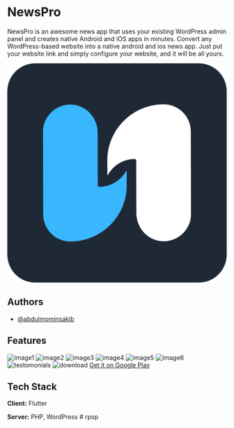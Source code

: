 # NewsPro

NewsPro is an awesome news app that uses your existing WordPress admin panel and creates native Android and iOS apps in minutes. Convert any WordPress-based website into a native android and ios news app. Just put your website link and simply configure your website, and it will be all yours.

![Logo](./assets/others/logo.png)

## Authors

- [@abdulmominsakib](https://www.github.com/abdulmominsakib)

## Features

![image1](https://i.imgur.com/MR7hJ5P.png)
![image2](https://i.imgur.com/zA6YG0i.png)
![image3](https://i.imgur.com/cRD7AxO.png)
![image4](https://i.imgur.com/Gmlpeuk.png)
![image5](https://i.imgur.com/AGluAXs.png)
![image6](https://i.imgur.com/TJ9itYb.png)
![testomonials](https://i.imgur.com/HCdLK0P.png)
![download](https://i.imgur.com/6pqLJHP.png)
[Get it on Google Play]((<https://play.google.com/store/apps/details?id=com.abdulmomin.newspro&pcampaignid=pcampaignidMKT-Other-global-all-co-prtnr-py-PartBadge-Mar2515-1>))

## Tech Stack

**Client:** Flutter

**Server:** PHP, WordPress
#   r p s p 
 
 